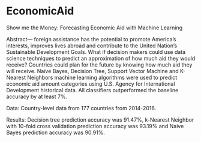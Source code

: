 # EconomicAid

Show me the Money: Forecasting Economic Aid with Machine Learning

Abstract— foreign assistance has the potential to promote America’s interests, improves lives abroad and contribute to the United Nation’s Sustainable Development Goals. What if decision makers could use data science techniques to predict an approximation of how much aid they would receive? Countries could plan for the future by knowing how much aid they will receive. Naïve Bayes, Decision Tree, Support Vector Machine and K-Nearest Neighbors machine learning algorithms were used to predict economic aid amount categories using U.S. Agency for International Development historical data. All classifiers outperformed the baseline accuracy by at least 7%.

Data: Country-level data from 177 countries from 2014-2016.

Results: Decision tree prediction accuracy was 91.47%, k-Nearest Neighbor with 10-fold cross validation prediction accuracy was 93.19% and Naive Bayes prediction accuracy was 90.91%.
